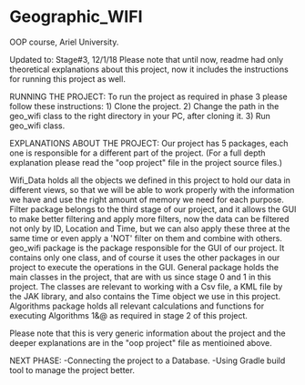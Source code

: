 # Geographic_WIFI

OOP course, Ariel University.

Updated to: Stage#3, 12/1/18
Please note that until now, readme had only theoretical explanations about this project, now it includes the instructions for running this project as well.

RUNNING THE PROJECT:
To run the project as required in phase 3 please follow these instructions:
	1) Clone the project.
	2) Change the path in the geo_wifi class to the right directory in your PC, after cloning it.
	3) Run geo_wifi class.

EXPLANATIONS ABOUT THE PROJECT:
Our project has 5 packages, each one is responsible for a different part of the project.
(For a full depth explanation please read the "oop project" file in the project source files.)

Wifi_Data holds all the objects we defined in this project to hold our data in different views, so that we will be able to work properly with the information we have and use the right amount of memory we need for each purpose.
Filter package belongs to the third stage of our project, and it allows the GUI to make better filtering and apply more filters, now the data can be filtered not only by ID, Location and Time, but we can also apply these three at the same time or even apply a 'NOT' filter on them and combine with others.
geo_wifi package is the package responsible for the GUI of our project. It contains only one class, and of course it uses the other packages in our project to execute the operations in the GUI.
General package holds the main classes in the project, that are with us since stage 0 and 1 in this project. The classes are relevant to working with a Csv file, a KML file by the JAK library, and also contains the Time object we use in this project.
Algorithms package holds all relevant calculations and functions for executing Algorithms 1&@ as required in stage 2 of this project.

Please note that this is very generic information about the project and the deeper explanations are in the "oop project" file as mentioined above.

NEXT PHASE:
-Connecting the project to a Database.
-Using Gradle build tool to manage the project better.

